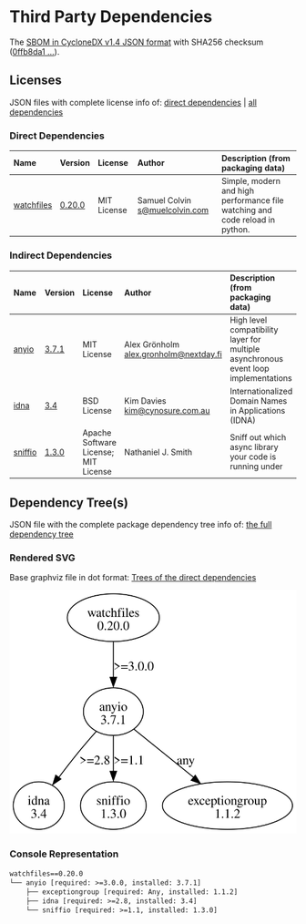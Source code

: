 # Third Party Dependencies

<!--[[[fill sbom_sha256()]]]-->
The [SBOM in CycloneDX v1.4 JSON format](https://git.sr.ht/~sthagen/sammen/blob/default/sbom/cdx.json) with SHA256 checksum ([0ffb8da1 ...](https://git.sr.ht/~sthagen/sammen/blob/default/sbom/cdx.json.sha256 "sha256:0ffb8da1074179cbcd64b69e58b53ac8dd6938c060e585eabf3a6d2ddbfbb68e")).
<!--[[[end]]] (checksum: fde4ed748a3f824eb23b39f3723d1fc2)-->
## Licenses 

JSON files with complete license info of: [direct dependencies](direct-dependency-licenses.json) | [all dependencies](all-dependency-licenses.json)

### Direct Dependencies

<!--[[[fill direct_dependencies_table()]]]-->
| Name                                                                | Version                                               | License     | Author                           | Description (from packaging data)                                            |
|:--------------------------------------------------------------------|:------------------------------------------------------|:------------|:---------------------------------|:-----------------------------------------------------------------------------|
| [watchfiles](https://github.com/samuelcolvin/watchfiles/watchfiles) | [0.20.0](https://pypi.org/project/watchfiles/0.20.0/) | MIT License | Samuel Colvin <s@muelcolvin.com> | Simple, modern and high performance file watching and code reload in python. |
<!--[[[end]]] (checksum: 620f5028a7eb3d3a31f3dc4ed191d1b2)-->

### Indirect Dependencies

<!--[[[fill indirect_dependencies_table()]]]-->
| Name                                                                | Version                                          | License                              | Author                                   | Description (from packaging data)                                                   |
|:--------------------------------------------------------------------|:-------------------------------------------------|:-------------------------------------|:-----------------------------------------|:------------------------------------------------------------------------------------|
| [anyio](https://anyio.readthedocs.io/en/stable/versionhistory.html) | [3.7.1](https://pypi.org/project/anyio/3.7.1/)   | MIT License                          | Alex Grönholm <alex.gronholm@nextday.fi> | High level compatibility layer for multiple asynchronous event loop implementations |
| [idna](https://github.com/kjd/idna)                                 | [3.4](https://pypi.org/project/idna/3.4/)        | BSD License                          | Kim Davies <kim@cynosure.com.au>         | Internationalized Domain Names in Applications (IDNA)                               |
| [sniffio](https://github.com/python-trio/sniffio)                   | [1.3.0](https://pypi.org/project/sniffio/1.3.0/) | Apache Software License; MIT License | Nathaniel J. Smith                       | Sniff out which async library your code is running under                            |
<!--[[[end]]] (checksum: b45063d8e5ad789c7cb04c114cf26cd6)-->

## Dependency Tree(s)

JSON file with the complete package dependency tree info of: [the full dependency tree](package-dependency-tree.json)

### Rendered SVG

Base graphviz file in dot format: [Trees of the direct dependencies](package-dependency-tree.dot.txt)

<img src="./package-dependency-tree.svg" alt="Trees of the direct dependencies" title="Trees of the direct dependencies"/>

### Console Representation

<!--[[[fill dependency_tree_console_text()]]]-->
````console
watchfiles==0.20.0
└── anyio [required: >=3.0.0, installed: 3.7.1]
    ├── exceptiongroup [required: Any, installed: 1.1.2]
    ├── idna [required: >=2.8, installed: 3.4]
    └── sniffio [required: >=1.1, installed: 1.3.0]
````
<!--[[[end]]] (checksum: 0c033e74befcb35ca9c11291a7c0d307)-->
